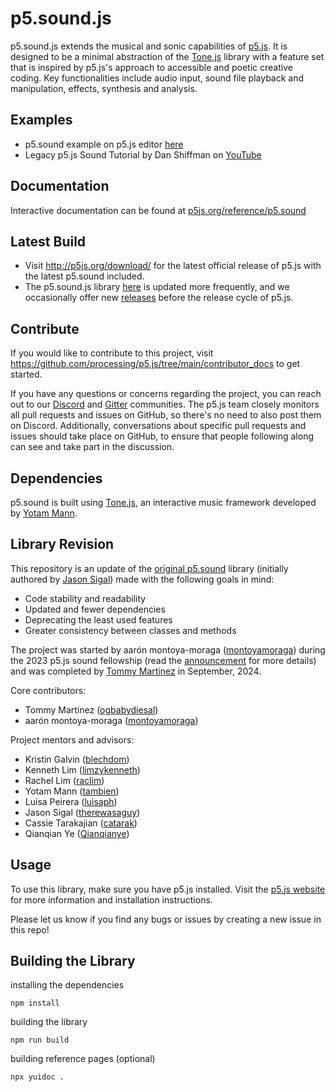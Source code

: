 # p5.sound.js

p5.sound.js extends the musical and sonic capabilities of [p5.js](https://p5js.org). It is designed to be a minimal abstraction of the [Tone.js](https://tonejs.github.io/) library with a feature set that is inspired by p5.js's approach to accessible and poetic creative coding. Key functionalities include audio input, sound file playback and manipulation, effects, synthesis and analysis.

## Examples

- p5.sound example on p5.js editor [here](https://editor.p5js.org/thomasjohnmartinez/collections/Dp0zGclVL)
- Legacy p5.js Sound Tutorial by Dan Shiffman on [YouTube](https://www.youtube.com/playlist?list=PLRqwX-V7Uu6aFcVjlDAkkGIixw70s7jpW)

## Documentation

Interactive documentation can be found at [p5js.org/reference/p5.sound](http://p5js.org/reference/p5.sound)

## Latest Build

- Visit http://p5js.org/download/ for the latest official release of p5.js with the latest p5.sound included.
- The p5.sound.js library [here](https://github.com/processing/p5.sound.js) is updated more frequently, and we occasionally offer new [releases](https://github.com/processing/p5.sound.js/releases) before the release cycle of p5.js.

## Contribute

If you would like to contribute to this project, visit https://github.com/processing/p5.js/tree/main/contributor_docs to get started.

If you have any questions or concerns regarding the project, you can reach out to our [Discord](https://discord.gg/HWzy4HpaEJ) and [Gitter](https://gitter.im/processing/p5.js-sound) communities. The p5.js team closely monitors all pull requests and issues on GitHub, so there's no need to also post them on Discord. Additionally, conversations about specific pull requests and issues should take place on GitHub, to ensure that people following along can see and take part in the discussion.

## Dependencies

p5.sound is built using [Tone.js](https://github.com/tonejs/Tone.js), an interactive music framework developed by [Yotam Mann](https://github.com/tambien).

## Library Revision

This repository is an update of the [original p5.sound](https://github.com/processing/p5.js-sound) library (initially authored by [Jason Sigal](https://github.com/therewasaguy)) made with the following goals in mind:

- Code stability and readability
- Updated and fewer dependencies
- Deprecating the least used features
- Greater consistency between classes and methods

The project was started by aarón montoya-moraga ([montoyamoraga](https://github.com/montoyamoraga)) during the 2023 p5.js sound fellowship (read the [announcement](https://medium.com/@ProcessingOrg/announcing-the-2023-p5-sound-fellow-aar%C3%B3n-montoya-moraga-7613450902f6) for more details) and was completed by [Tommy Martinez](https://github.com/ogbabydiesal) in September, 2024.

Core contributors:
- Tommy Martinez ([ogbabydiesal](https://github.com/ogbabydiesal))
- aarón montoya-moraga ([montoyamoraga](https://github.com/montoyamoraga))

Project mentors and advisors:
- Kristin Galvin ([blechdom](https://github.com/blechdom))
- Kenneth Lim ([limzykenneth](https://github.com/limzykenneth))
- Rachel Lim ([raclim](https://github.com/raclim))
- Yotam Mann ([tambien](https://github.com/tambien))
- Luisa Peirera ([luisaph](https://github.com/luisaph))
- Jason Sigal ([therewasaguy](https://github.com/therewasaguy))
- Cassie Tarakajian ([catarak](https://github.com/catarak))
- Qianqian Ye ([Qianqianye](https://github.com/Qianqianye))

## Usage

To use this library, make sure you have p5.js installed. Visit the [p5.js website](https://p5js.org/) for more information and installation instructions.

Please let us know if you find any bugs or issues by creating a new issue in this repo!

## Building the Library

installing the dependencies
```
npm install
```

building the library
```
npm run build
```

building reference pages (optional)
```
npx yuidoc .
```
